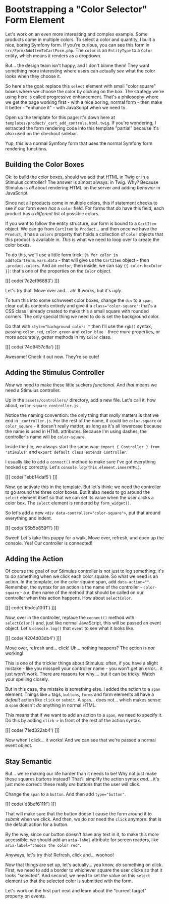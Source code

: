 # Bootstrapping a "Color Selector" Form Element

Let's work on an even more interesting and complex example. Some products come in
multiple colors. To select a color and quantity, I built a nice, boring Symfony
form. If you're curious, you can see this form in `src/Form/AddItemToCartForm.php`.
The `color` is an `EntityType` to a `Color` entity, which means it renders as a
dropdown.

But... the design team isn't happy, and I don't blame them! They want something
more interesting where users can actually *see* what the color looks when they
choose it.

So here's the goal: replace this `select` element with small "color square" boxes
where we choose the color by clicking on the box. The strategy we're using here
is called progressive enhancement. That's a philosophy where we get the page
working first - with a nice boring, normal form - then make it better - "enhance
it" - with JavaScript when we need to.

Open up the template for this page: it's down here at
`templates/product/_cart_add_controls.html.twig`. If you're wondering, I extracted
the form rendering code into this template "partial" because it's also used on
the checkout sidebar.

Yup, this is a normal Symfony form that uses the normal Symfony form rendering
functions.

## Building the Color Boxes

Ok: to build the color boxes, should we add that HTML in Twig or in a Stimulus
controller? The answer is almost always: in Twig. Why? Because Stimulus is *all*
about rendering HTML on the server and adding *behavior* in JavaScript.

Since not all products come in multiple colors, this if statement checks to see
if our form even *has* a `color` field. For forms that *do* have this field,
each product has a *different* list of possible colors.

If you want to follow the entity structure, our form is bound to a `CartItem`
object. We can go from `CartItem` to `Product`... and then once we have the
`Product`, it has a `colors` property that holds a collection of `Color` objects
that this product is available in. *This* is what we need to loop over to create
the color boxes.

To do this, we'll use a little form trick: `{% for color in addToCartForm.vars.data` -
that will give us the `CartItem` object - then `.product.colors`. And an `endfor`,
then inside, we can say `{{ color.hexColor }}`: that's one of the properties on
the `Color` object.

[[[ code('7c2ef96883') ]]]

Let's try that. Move over and... ah! It works, but it's *ugly*.

To turn this into some schwweet color boxes, change the `div` to a `span`, clear
out its contents entirely and give it a `class="color-square"`: that's a CSS class
I already created to make this a small square with rounded corners. The only
special thing *we* need to do is set the background color.

Do that with `style="background-color: "` then I'll use the `rgb()` syntax, passing
`color.red`, `color.green` and `color.blue` - three *more* properties, or more
accurately, getter methods in my `Color` class.

[[[ code('74d9457c8a') ]]]

Awesome! Check it out now. They're so cute!

## Adding the Stimulus Controller

*Now* we need to make these little suckers *functional*. And *that* means we need
a Stimulus controller.

Up in the `assets/controllers/` directory, add a new file. Let's call it, how
about, `color-square_controller.js`.

Notice the naming convention: the only thing that *really* matters is that
we end in `_controller.js`. For the rest of the name, it could be `color-square`
or `color_square` - it doesn't really matter, as long as it's all lowercase
because the name is used in HTML attributes. Because I'm using dashes, the
controller's name will be `color-square`.

Inside the file, we always start the same way:
`import { Controller } from 'stimulus'` and `export default class extends Controller`.

I usually like to add a `connect()` method to make sure I've got everything
hooked up correctly. Let's `console.log(this.element.innerHTML)`.

[[[ code('1ebb14daf5') ]]]

Now, go activate this in the template. But let's think: we need the controller
to go around the three color boxes. But it also needs to go around the `select`
element itself so that we can set its value when the user clicks a color box.
The `select` element is rendered by `form_widget()`.

So let's add a new `<div data-controller="color-square">`, put that around
everything and indent.

[[[ code('96b5b859f1') ]]]

Sweet! Let's take this puppy for a walk. Move over, refresh, and open up the
console. Yes! Our controller is connected!

## Adding the Action

Of course the goal of our Stimulus controller is not just to log something: it's
to *do* something when we click each color square. So what we need is an action.
In the template, on the color square span, add `data-action=""`. Remember, the
syntax for an action is the name of the controller - `color-square` - a `#`, then
name of the method that should be called on our controller when this
action happens. How about `selectColor`.

[[[ code('bbdea10ff1') ]]]

Now, over in the controller, replace the `connect()` method with `selectColor()`
and, just like normal JavaScript, this will be passed an event object. Let's
`console.log()` that `event` to see what it looks like.

[[[ code('4204d03db4') ]]]

Move over, refresh and... click! Uh... nothing happens? The action is *not* working!

This is one of the trickier things about Stimulus: often, if you have a slight
mistake - like you misspell your controller name - you won't get an error... it
just won't work. There are reasons for why.... but it can be tricky. Watch your
spelling closely.

But in this case, the mistake is something else. I added the action to a `span`
element. Things like `a` tags, `buttons`, `forms` and form elements all
have a *default* action like `click` or `submit`. A `span`... does not... which
makes sense: a `span` doesn't *do* anything in normal HTML.

This means that if we want to add an action to a `span`, we need to specify it.
Do this by adding `click->` in front of the rest of the action syntax.

[[[ code('71ed322ab4') ]]]

Now when I click... it works! And we can see that we're passed a normal event
object.

## Stay Semantic

But... we're making our life harder than it needs to be! Why not just make these
squares *buttons* instead? That'll simplify the action syntax *and*... it's
just more correct: these really *are* buttons that the user will click.

Change the `span` to a `button`. And then add `type="button"`.

[[[ code('d8bdf6111f') ]]]

That will make sure that the button doesn't cause the form around it to
*submit* when we click. And then, we do *not* need the `click` anymore: that
is the default action for a button.

By the way, since our button doesn't have any text in it, to make this more
accessible, we should add an `aria-label` attribute for screen readers, like
`aria-label="choose the color red"`.

Anyways, let's try this! Refresh, click and... woohoo!

Now that things are set up, let's actually... yea know, *do* something on click.
First, we need to add a border to whichever square the user clicks so that it
looks "selected". And second, we need to set the value on this `select` element
so that the selected color is submitted with the form.

Let's work on the first part next and learn about the "current target" property
on events.
